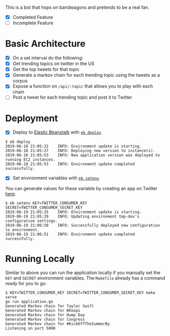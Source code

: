 This is a bot that hops on bandwagons and pretends to be a real fan.

- [x] Completed Feature
- [ ] Incomplete Feature

# Basic Architecture

- [x] On a set interval do the following:
- [x] Get trending topics on twitter in the US
- [x] Get the top tweets for that topic
- [x] Generate a markov chain for each trending topic using the tweets as a corpus
- [x] Expose a function on `/api/:topic` that allows you to play with each chain
- [ ] Post a tweet for each trending topic and post it to Twitter

# Deployment

- [x] Deploy to [Elastic Beanstalk](https://aws.amazon.com/elasticbeanstalk/) with
[`eb deploy`]

```
$ eb deploy
2019-06-18 21:05:22    INFO: Environment update is starting.
2019-06-18 21:05:27    INFO: Deploying new version to instance(s).
2019-06-18 21:05:53    INFO: New application version was deployed to running EC2 instances.
2019-06-18 21:05:53    INFO: Environment update completed successfully.
```

- [x] Set environment variables with [`eb setenv`]

You can generate values for these variable by creating an app on Twitter [here].

```
$ eb setenv KEY=TWITTER_CONSUMER_KEY SECRET=TWITTER_CONSUMER_SECRET_KEY
2019-06-19 21:05:25    INFO: Environment update is starting.
2019-06-19 21:05:29    INFO: Updating environment tmp-dev's configuration settings.
2019-06-19 21:06:50    INFO: Successfully deployed new configuration to environment.
2019-06-19 21:06:51    INFO: Environment update completed successfully.
```

# Running Locally

Similar to above you can run the application locally if you manually set the
`KEY` and `SECRET` environment variables. The `Makefile` already has a command
ready for you to go:

```
$ KEY=TWITTER_CONSUMER_KEY SECRET=TWITTER_CONSUMER_SECRET_KEY make serve
go run application.go
Generated Markov chain for Taylor Swift
Generated Markov chain for Whoopi
Generated Markov chain for Hump Day
Generated Markov chain for Congress
Generated Markov chain for #KickOffTheSummerBy
Listening on port 5000
```

[`eb setenv`]: https://docs.aws.amazon.com/elasticbeanstalk/latest/dg/eb3-setenv.html
[`eb deploy`]: https://docs.aws.amazon.com/elasticbeanstalk/latest/dg/eb3-deploy.html
[here]: https://developer.twitter.com/en/apps
